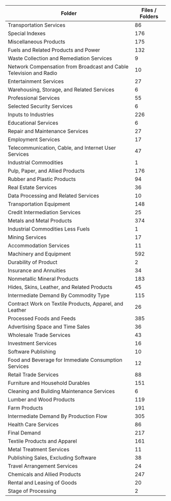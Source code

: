 | Folder                                                             |   Files / Folders |
|--------------------------------------------------------------------|-------------------|
| Transportation Services                                            |                86 |
| Special Indexes                                                    |               176 |
| Miscellaneous Products                                             |               175 |
| Fuels and Related Products and Power                               |               132 |
| Waste Collection and Remediation Services                          |                 9 |
| Network Compensation from Broadcast and Cable Television and Radio |                10 |
| Entertainment Services                                             |                27 |
| Warehousing, Storage, and Related Services                         |                 6 |
| Professional Services                                              |                55 |
| Selected Security Services                                         |                 6 |
| Inputs to Industries                                               |               226 |
| Educational Services                                               |                 6 |
| Repair and Maintenance Services                                    |                27 |
| Employment Services                                                |                17 |
| Telecommunication, Cable, and Internet User Services               |                47 |
| Industrial Commodities                                             |                 1 |
| Pulp, Paper, and Allied Products                                   |               176 |
| Rubber and Plastic Products                                        |                94 |
| Real Estate Services                                               |                36 |
| Data Processing and Related Services                               |                10 |
| Transportation Equipment                                           |               148 |
| Credit Intermediation Services                                     |                25 |
| Metals and Metal Products                                          |               374 |
| Industrial Commodities Less Fuels                                  |                 1 |
| Mining Services                                                    |                17 |
| Accommodation Services                                             |                11 |
| Machinery and Equipment                                            |               592 |
| Durability of Product                                              |                 2 |
| Insurance and Annuities                                            |                34 |
| Nonmetallic Mineral Products                                       |               183 |
| Hides, Skins, Leather, and Related Products                        |                45 |
| Intermediate Demand By Commodity Type                              |               115 |
| Contract Work on Textile Products, Apparel, and Leather            |                26 |
| Processed Foods and Feeds                                          |               385 |
| Advertising Space and Time Sales                                   |                36 |
| Wholesale Trade Services                                           |                43 |
| Investment Services                                                |                16 |
| Software Publishing                                                |                10 |
| Food and Beverage for Immediate Consumption Services               |                12 |
| Retail Trade Services                                              |                88 |
| Furniture and Household Durables                                   |               151 |
| Cleaning and Building Maintenance Services                         |                 6 |
| Lumber and Wood Products                                           |               119 |
| Farm Products                                                      |               191 |
| Intermediate Demand By Production Flow                             |               305 |
| Health Care Services                                               |                86 |
| Final Demand                                                       |               217 |
| Textile Products and Apparel                                       |               161 |
| Metal Treatment Services                                           |                11 |
| Publishing Sales, Excluding Software                               |                38 |
| Travel Arrangement Services                                        |                24 |
| Chemicals and Allied Products                                      |               247 |
| Rental and Leasing of Goods                                        |                20 |
| Stage of Processing                                                |                 2 |